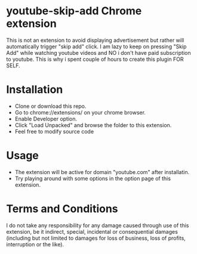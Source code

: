 # youtube-skip-add Chrome extension
This is not an extension to avoid displaying advertisement but rather will automatically trigger "skip add" click. I am lazy to keep on pressing "Skip Add" while watching youtube videos and NO i don't have paid subscription to youtube. This is why i spent couple of hours to create this plugin FOR SELF.

# Installation
- Clone or download this repo.
- Go to chrome://extensions/ on your chrome browser.
- Enable Developer option.
- Click "Load Unpacked" and browse the folder to this extension.
- Feel free to modify source code

# Usage
- The extension will be active for domain "youtube.com" after installatin.
- Try playing around with some options in the option page of this extension.

# Terms and Conditions
I do not take any responsibility for any damage caused through use of this extension, be it indirect, special, incidental or consequential damages (including but not limited to damages for loss of business, loss of profits, interruption or the like).
